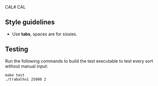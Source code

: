 CAL# CAL

## Style guidelines

- Use **tabs**, spaces are for sissies.


## Testing

Run the following commands to build the test executable to test every sort without manual input:

```
make test
./trabalho1 25000 2
```

